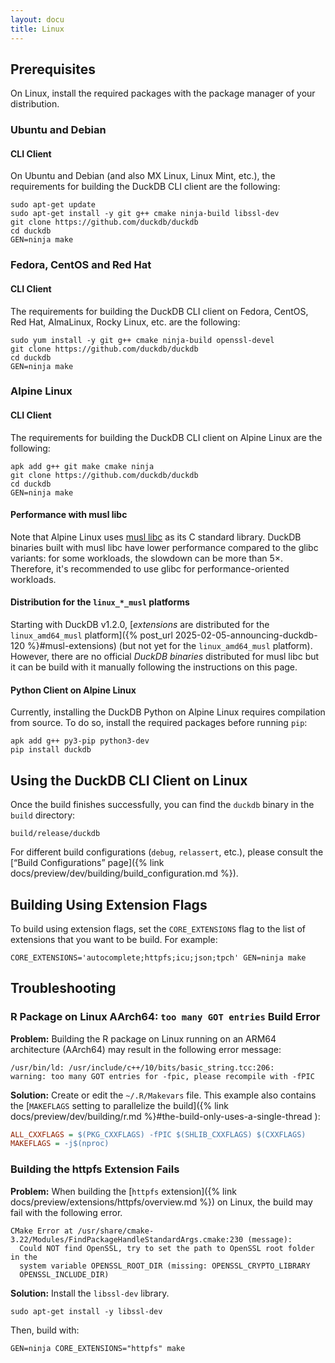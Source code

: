 ```yaml
---
layout: docu
title: Linux
---
```


## Prerequisites

On Linux, install the required packages with the package manager of your distribution.

### Ubuntu and Debian

#### CLI Client

On Ubuntu and Debian (and also MX Linux, Linux Mint, etc.), the requirements for building the DuckDB CLI client are the following:

```batch
sudo apt-get update
sudo apt-get install -y git g++ cmake ninja-build libssl-dev
git clone https://github.com/duckdb/duckdb
cd duckdb
GEN=ninja make
```

### Fedora, CentOS and Red Hat

#### CLI Client

The requirements for building the DuckDB CLI client on Fedora, CentOS, Red Hat, AlmaLinux, Rocky Linux, etc. are the following:

```batch
sudo yum install -y git g++ cmake ninja-build openssl-devel
git clone https://github.com/duckdb/duckdb
cd duckdb
GEN=ninja make
```

### Alpine Linux

#### CLI Client

The requirements for building the DuckDB CLI client on Alpine Linux are the following:

```batch
apk add g++ git make cmake ninja
git clone https://github.com/duckdb/duckdb
cd duckdb
GEN=ninja make
```

#### Performance with musl libc

Note that Alpine Linux uses [musl libc](https://musl.libc.org/) as its C standard library.
DuckDB binaries built with musl libc have lower performance compared to the glibc variants: for some workloads, the slowdown can be more than 5×.
Therefore, it's recommended to use glibc for performance-oriented workloads.

#### Distribution for the `linux_*_musl` platforms

Starting with DuckDB v1.2.0, [_extensions_ are distributed for the `linux_amd64_musl` platform]({% post_url 2025-02-05-announcing-duckdb-120 %}#musl-extensions) (but not yet for the `linux_amd64_musl` platform).
However, there are no official _DuckDB binaries_ distributed for musl libc but it can be build with it manually following the instructions on this page.

#### Python Client on Alpine Linux

Currently, installing the DuckDB Python on Alpine Linux requires compilation from source.
To do so, install the required packages before running `pip`:

```batch
apk add g++ py3-pip python3-dev
pip install duckdb
```

## Using the DuckDB CLI Client on Linux

Once the build finishes successfully, you can find the `duckdb` binary in the `build` directory:

```batch
build/release/duckdb
```

For different build configurations (`debug`, `relassert`, etc.), please consult the [“Build Configurations” page]({% link docs/preview/dev/building/build_configuration.md %}).

## Building Using Extension Flags

To build using extension flags, set the `CORE_EXTENSIONS` flag to the list of extensions that you want to be build. For example:

```batch
CORE_EXTENSIONS='autocomplete;httpfs;icu;json;tpch' GEN=ninja make
```

## Troubleshooting

### R Package on Linux AArch64: `too many GOT entries` Build Error

**Problem:**
Building the R package on Linux running on an ARM64 architecture (AArch64) may result in the following error message:

```console
/usr/bin/ld: /usr/include/c++/10/bits/basic_string.tcc:206:
warning: too many GOT entries for -fpic, please recompile with -fPIC
```

**Solution:**
Create or edit the `~/.R/Makevars` file. This example also contains the [`MAKEFLAGS` setting to parallelize the build]({% link docs/preview/dev/building/r.md %}#the-build-only-uses-a-single-thread ):

```ini
ALL_CXXFLAGS = $(PKG_CXXFLAGS) -fPIC $(SHLIB_CXXFLAGS) $(CXXFLAGS)
MAKEFLAGS = -j$(nproc)
```

### Building the httpfs Extension Fails

**Problem:**
When building the [`httpfs` extension]({% link docs/preview/extensions/httpfs/overview.md %}) on Linux, the build may fail with the following error.

```console
CMake Error at /usr/share/cmake-3.22/Modules/FindPackageHandleStandardArgs.cmake:230 (message):
  Could NOT find OpenSSL, try to set the path to OpenSSL root folder in the
  system variable OPENSSL_ROOT_DIR (missing: OPENSSL_CRYPTO_LIBRARY
  OPENSSL_INCLUDE_DIR)
```

**Solution:**
Install the `libssl-dev` library.

```batch
sudo apt-get install -y libssl-dev
```

Then, build with:

```batch
GEN=ninja CORE_EXTENSIONS="httpfs" make
```
